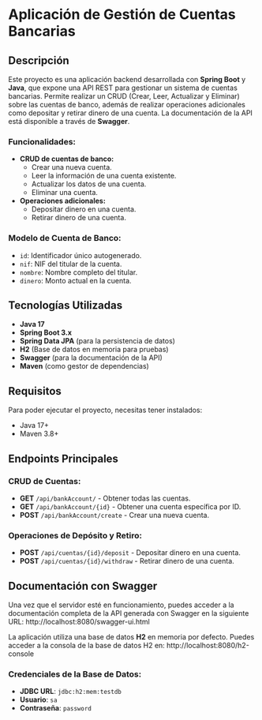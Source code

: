 # Aplicación de Gestión de Cuentas Bancarias

## Descripción

Este proyecto es una aplicación backend desarrollada con **Spring Boot** y **Java**, que expone una API REST para gestionar un sistema de cuentas bancarias. Permite realizar un CRUD (Crear, Leer, Actualizar y Eliminar) sobre las cuentas de banco, además de realizar operaciones adicionales como depositar y retirar dinero de una cuenta. La documentación de la API está disponible a través de **Swagger**.

### Funcionalidades:

- **CRUD de cuentas de banco:**
  - Crear una nueva cuenta.
  - Leer la información de una cuenta existente.
  - Actualizar los datos de una cuenta.
  - Eliminar una cuenta.
- **Operaciones adicionales:**
  - Depositar dinero en una cuenta.
  - Retirar dinero de una cuenta.
  
### Modelo de Cuenta de Banco:

- `id`: Identificador único autogenerado.
- `nif`: NIF del titular de la cuenta.
- `nombre`: Nombre completo del titular.
- `dinero`: Monto actual en la cuenta.

## Tecnologías Utilizadas

- **Java 17**
- **Spring Boot 3.x**
- **Spring Data JPA** (para la persistencia de datos)
- **H2** (Base de datos en memoria para pruebas)
- **Swagger** (para la documentación de la API)
- **Maven** (como gestor de dependencias)

## Requisitos

Para poder ejecutar el proyecto, necesitas tener instalados:

- Java 17+
- Maven 3.8+
  
## Endpoints Principales

### CRUD de Cuentas:

- **GET** `/api/bankAccount/` - Obtener todas las cuentas.
- **GET** `/api/bankAccount/{id}` - Obtener una cuenta específica por ID.
- **POST** `/api/bankAccount/create` - Crear una nueva cuenta.

### Operaciones de Depósito y Retiro:

- **POST** `/api/cuentas/{id}/deposit` - Depositar dinero en una cuenta.
- **POST** `/api/cuentas/{id}/withdraw` - Retirar dinero de una cuenta.

## Documentación con Swagger

Una vez que el servidor esté en funcionamiento, puedes acceder a la documentación completa de la API generada con Swagger en la siguiente URL: http://localhost:8080/swagger-ui.html

La aplicación utiliza una base de datos **H2** en memoria por defecto. Puedes acceder a la consola de la base de datos H2 en: http://localhost:8080/h2-console

### Credenciales de la Base de Datos:

- **JDBC URL**: `jdbc:h2:mem:testdb`
- **Usuario**: `sa`
- **Contraseña**: `password`
